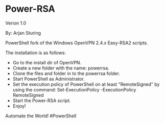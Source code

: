 # Power-RSA
Verion 1.0

By: Arjan Sturing

PowerShell fork of the Windows OpenVPN 2.4.x Easy-RSA2 scripts.

The installation is as follows:

- Go to the install dir of OpenVPN.
- Create a new folder with the name: powerrsa.
- Clone the files and folder in to the powerrsa folder.
- Start PowerShell as Administrator.
- Set the execution policy of PowerShell on at least "RemoteSigned" by using the command: Set-ExecutionPolicy -ExecutionPolicy RemoteSigned
- Start the Power-RSA script.
- Enjoy!

Automate the World! #PowerShell
